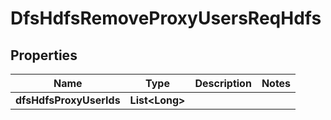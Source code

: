 # DfsHdfsRemoveProxyUsersReqHdfs

## Properties
Name | Type | Description | Notes
------------ | ------------- | ------------- | -------------
**dfsHdfsProxyUserIds** | **List&lt;Long&gt;** |  | 
